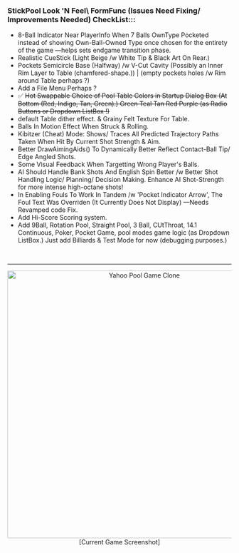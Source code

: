 ### StickPool Look 'N Feel\ FormFunc (Issues Need Fixing/ Improvements Needed) CheckList:::
* 8-Ball Indicator Near PlayerInfo When 7 Balls OwnType Pocketed instead of showing Own-Ball-Owned Type once chosen for the entirety of the game —helps sets endgame transition phase.
* Realistic CueStick (Light Beige /w White Tip & Black Art On Rear.)
* Pockets Semicircle Base (Halfway) /w V-Cut Cavity (Possibly an Inner Rim Layer to Table (chamfered-shape.)) | (empty pockets holes /w Rim around Table perhaps ?)
* Add a File Menu Perhaps ?
* ✅ ~~Hot Swappable Choice of Pool Table Colors in Startup Dialog Box (At Bottom (Red, Indigo, Tan, Green).) Green Teal Tan Red Purple (as Radio Buttons or Dropdown ListBox !)~~
* default Table dither effect. & Grainy Felt Texture For Table.
* Balls In Motion Effect When Struck & Rolling.
* Kibitzer (Cheat) Mode: Shows/ Traces All Predicted Trajectory Paths Taken When Hit By Current Shot Strength & Aim.
* Better DrawAimingAids() To Dynamically Better Reflect Contact-Ball Tip/ Edge Angled Shots.
* Some Visual Feedback When Targetting Wrong Player's Balls.
* AI Should Handle Bank Shots And English Spin Better /w Better Shot Handling Logic/ Planning/ Decision Making. Enhance AI Shot-Strength for more intense high-octane shots!
* In Enabling Fouls To Work In Tandem /w 'Pocket Indicator Arrow', The Foul Text Was Overriden (It Currently Does Not Display) —Needs Revamped code Fix.
* Add Hi-Score Scoring system.
* Add 9Ball, Rotation Pool, Straight Pool, 3 Ball, CUtThroat, 14.1 Continuous, Poker, Pocket Game, pool modes game logic (as Dropdown ListBox.) Just add Billiards & Test Mode for now (debugging purposes.)
<BR />
<HR>
<p align="center"><img src="https://www.dropbox.com/scl/fi/6bowq3m79dxidt0e95bfq/Midnight-Pool-4.png?rlkey=9zb8v8ocowao8r3neabbp6pdi&st=4tzvy519&raw=1" alt="Yahoo Pool Game Clone" width="600" /><BR />[Current Game Screenshot]</p>
